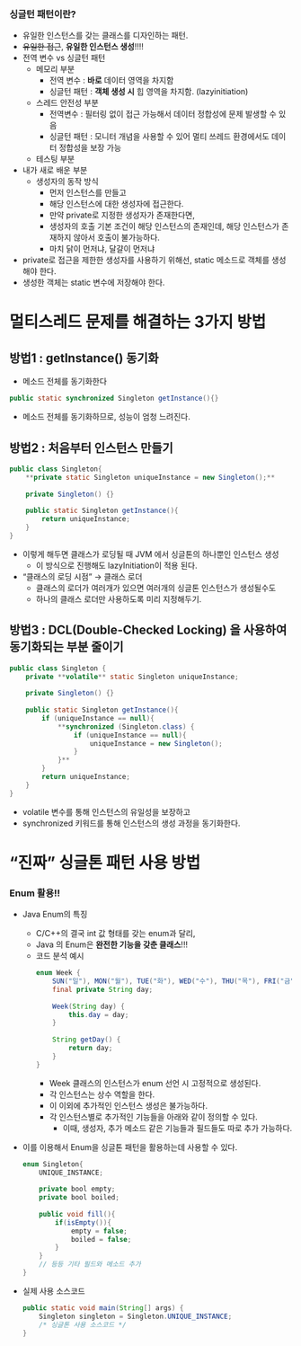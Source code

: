### 싱글턴 패턴이란?
- 유일한 인스턴스를 갖는 클래스를 디자인하는 패턴.
- ~~유일한 접근~~, **유일한 인스턴스 생성**!!!!
- 전역 변수 vs 싱글턴 패턴
    - 메모리 부분
        - 전역 변수 : **바로** 데이터 영역을 차지함
        - 싱글턴 패턴 : **객체 생성 시** 힙 영역을 차지함. (lazyinitiation)
    - 스레드 안전성 부분
        - 전역변수 : 필터링 없이 접근 가능해서 데이터 정합성에 문제 발생할 수 있음
        - 싱글턴 패턴 : 모니터 개념을 사용할 수 있어 멀티 쓰레드 환경에서도 데이터 정합성을 보장 가능
    - 테스팅 부분
- 내가 새로 배운 부분
    - 생성자의 동작 방식
        - 먼저 인스턴스를 만들고
        - 해당 인스턴스에 대한 생성자에 접근한다.
        - 만약 private로 지정한 생성자가 존재한다면,
        - 생성자의 호출 기본 조건이 해당 인스턴스의 존재인데, 해당 인스턴스가 존재하지 않아서 호출이 불가능하다.
        - 마치 닭이 먼저냐, 달걀이 먼저냐
- private로 접근을 제한한 생성자를 사용하기 위해선, static 메소드로 객체를 생성해야 한다.
- 생성한 객체는 static 변수에 저장해야 한다.

# 멀티스레드 문제를 해결하는 3가지 방법
## 방법1 : getInstance() 동기화

- 메소드 전체를 동기화한다

```java
public static synchronized Singleton getInstance(){}
```
- 메소드 전체를 동기화하므로, 성능이 엄청 느려진다.
## 방법2 : 처음부터 인스턴스 만들기

```java
public class Singleton{
	**private static Singleton uniqueInstance = new Singleton();**
	
	private Singleton() {}
	
	public static Singleton getInstance(){
		return uniqueInstance;
	}
}
```
- 이렇게 해두면 클래스가 로딩될 때 JVM 에서 싱글톤의 하나뿐인 인스턴스 생성
    - 이 방식으로 진행해도 lazyInitiation이 적용 된다.
- “클래스의 로딩 시점” → 클래스 로더
    - 클래스의 로더가 여러개가 있으면 여러개의 싱글톤 인스턴스가 생성될수도
    - 하나의 클래스 로더만 사용하도록 미리 지정해두기.
## 방법3 : DCL(Double-Checked Locking) 을 사용하여 동기화되는 부분 줄이기

```java
public class Singleton {
	private **volatile** static Singleton uniqueInstance;
	
	private Singleton() {}
	
	public static Singleton getInstance(){
		if (uniqueInstance == null){
			**synchronized (Singleton.class) {
				if (uniqueInstance == null){
					uniqueInstance = new Singleton();
				}
			}**
		}
		return uniqueInstance;
	}
}
```
- volatile 변수를 통해 인스턴스의 유일성을 보장하고
- synchronized 키워드를 통해 인스턴스의 생성 과정을 동기화한다.

# “진짜” 싱글톤 패턴 사용 방법

### Enum 활용!!
- Java Enum의 특징
    - C/C++의 결국 int 값 형태를 갖는 enum과 달리,
    - Java 의 Enum은 **완전한 기능을 갖춘 클래스**!!!
    - 코드 분석 예시
        ```java
        enum Week {
        	SUN("일"), MON("월"), TUE("화"), WED("수"), THU("목"), FRI("금"), SAT("토");
        	final private String day;
        	
        	Week(String day) {
        		this.day = day;
        	}
        	
        	String getDay() {
        		return day;
        	}
        }
        ```
        - Week 클래스의 인스턴스가 enum 선언 시 고정적으로 생성된다.
        - 각 인스턴스는 상수 역할을 한다.
        - 이 이외에 추가적인 인스턴스 생성은 불가능하다.
        - 각 인스턴스별로 추가적인 기능들을 아래와 같이 정의할 수 있다.
            - 이때, 생성자, 추가 메소드 같은 기능들과 필드들도 따로 추가 가능하다.
- 이를 이용해서 Enum을 싱글톤 패턴을 활용하는데 사용할 수 있다.
    
    ```java
    enum Singleton{
    	UNIQUE_INSTANCE;
    	
    	private bool empty;
    	private bool boiled;
    	
    	public void fill(){
    		if(isEmpty()){
    			empty = false;
    			boiled = false;
    		}
    	}
    	// 등등 기타 필드와 메소드 추가
    }
    ```
    
- 실제 사용 소스코드
    
    ```java
    public static void main(String[] args) {
    	Singleton singleton = Singleton.UNIQUE_INSTANCE;
    	/* 싱글톤 사용 소스코드 */
    }
    ```